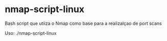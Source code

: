 # nmap-script-linux

Bash script que utiiza o Nmap como base para a realizalçao de port scans

Uso:
./nmap-script-linux <PORTA> <LISTA COM IPs>
